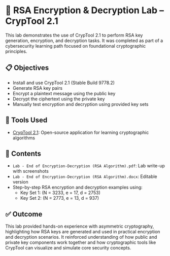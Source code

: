 # 🔐 RSA Encryption & Decryption Lab – CrypTool 2.1

This lab demonstrates the use of CrypTool 2.1 to perform RSA key generation, encryption, and decryption tasks. It was completed as part of a cybersecurity learning path focused on foundational cryptographic principles.

## 📋 Objectives

- Install and use CrypTool 2.1 (Stable Build 9778.2)
- Generate RSA key pairs
- Encrypt a plaintext message using the public key
- Decrypt the ciphertext using the private key
- Manually test encryption and decryption using provided key sets

## 🧪 Tools Used

- [CrypTool 2.1](https://www.cryptool.org/en/): Open-source application for learning cryptographic algorithms

## 📸 Contents

- `Lab - End of Encryption-Decryption (RSA Algorithm).pdf`: Lab write-up with screenshots
- `Lab - End of Encryption-Decryption (RSA Algorithm).docx`: Editable version
- Step-by-step RSA encryption and decryption examples using:
  - Key Set 1: (N = 3233, e = 17, d = 2753)
  - Key Set 2: (N = 2773, e = 13, d = 937)

## ✅ Outcome

This lab provided hands-on experience with asymmetric cryptography, highlighting how RSA keys are generated and used in practical encryption and decryption scenarios. It reinforced understanding of how public and private key components work together and how cryptographic tools like CrypTool can visualize and simulate core security concepts.

